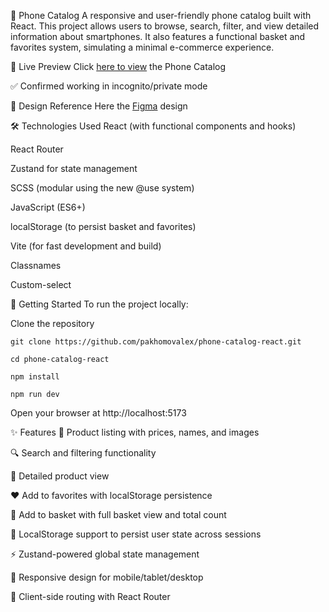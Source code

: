 📱 Phone Catalog
A responsive and user-friendly phone catalog built with React. This project allows users to browse, search, filter, and view detailed information about smartphones. It also features a functional basket and favorites system, simulating a minimal e-commerce experience.

🔗 Live Preview
Click [here to view](https://pakhomovalex.github.io/phone-catalog-react/) the Phone Catalog

✅ Confirmed working in incognito/private mode

🎨 Design Reference
Here the [Figma](https://www.figma.com/design/xMK2Dy0mfBbJJSNctmOuLW/Phone-catalog--V2--Rounded-Style-1?node-id=0-1&p=f) design

🛠 Technologies Used
React (with functional components and hooks)

React Router

Zustand for state management

SCSS (modular using the new @use system)

JavaScript (ES6+)

localStorage (to persist basket and favorites)

Vite (for fast development and build)

Classnames

Custom-select

🚀 Getting Started
To run the project locally:

Clone the repository
```
git clone https://github.com/pakhomovalex/phone-catalog-react.git

cd phone-catalog-react

npm install

npm run dev
```
Open your browser at http://localhost:5173

✨ Features
📱 Product listing with prices, names, and images

🔍 Search and filtering functionality

📄 Detailed product view

❤️ Add to favorites with localStorage persistence

🛒 Add to basket with full basket view and total count

💾 LocalStorage support to persist user state across sessions

⚡ Zustand-powered global state management

📱 Responsive design for mobile/tablet/desktop

🧭 Client-side routing with React Router

